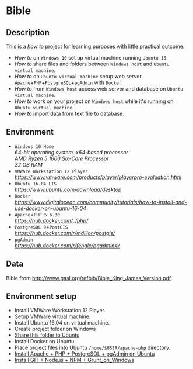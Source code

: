 # Bible

## Description

This is a _how to_ project for learning purposes with little practical outcome.
* _How to_ on `Windows 10` set up virtual machine running `Ubuntu 16`.
* _How to_ share files and folders between `Windows host` and `Ubuntu virtual machine`.
* _How to_ on `Ubuntu virtual machine` setup web server `Apache`+`PHP`+`PostgreSQL`+`pgAdmin` with `Docker`.
* _How to_ from `Windows host` access web server and database on `Ubuntu virtual machine`.
* _How to_ work on your project on `Windows host` while it's running on `Ubuntu virtual machine`.
* _How to_ import data from text file to database.


## Environment

* `Windows 10 Home`  \
  _64-bit operating system, x64-based processor_ \
  _AMD Ryzen 5 1600 Six-Core Processor_ \
  _32 GB RAM_
* `VMWare Workstation 12 Player` \
  _https://www.vmware.com/products/player/playerpro-evaluation.html_
* `Ubuntu 16.04 LTS` \
  _https://www.ubuntu.com/download/desktop_
* `Docker` \
  _https://www.digitalocean.com/community/tutorials/how-to-install-and-use-docker-on-ubuntu-16-04_
* `Apache`+`PHP 5.6.30` \
  _https://hub.docker.com/_/php/_
* `PostgreSQL 9`+`PostGIS` \
  _https://hub.docker.com/r/mdillon/postgis/_
* `pgAdmin` \
  _https://hub.docker.com/r/fenglc/pgadmin4/_


## Data

Bible from http://www.gasl.org/refbib/Bible_King_James_Version.pdf


## Environment setup

* Install VMWare Workstation 12 Player.
* Setup VMWare virtual machine.
* Install Ubuntu 16.04 on virtual machine.
* Create project folder on Windows
* [Share this folder to Ubuntu](04.Sharing_between_Windows_host_and_Ubuntu_VM.md)
* Install Docker on Ubuntu.
* Place project files into Ubuntu `/home/$USER/apache-php` directory.
* [Install Apache + PHP + PostgreSQL + pgAdmin on Ubuntu](06.Setting_up_Apache+PHP+PostgreSQL_with_Docker.md)
* [Install GIT + Node.js + NPM + Grunt_on_Windows](07.Install_GIT+Node.js+NPM+Grunt_on_Windows.md)

